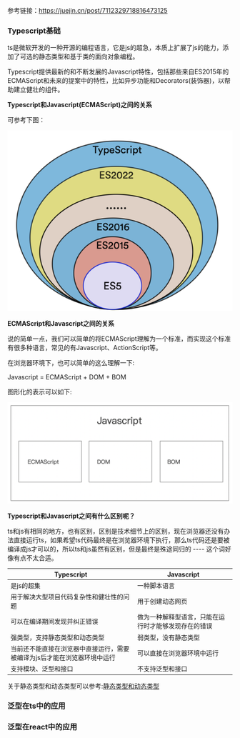 参考链接：https://juejin.cn/post/7112329718816473125
### Typescript基础

ts是微软开发的一种开源的编程语言，它是js的超急，本质上扩展了js的能力，添加了可选的静态类型和基于类的面向对象编程。

Typescript提供最新的和不断发展的Javascript特性，包括那些来自ES2015年的ECMAScript和未来的提案中的特性，比如异步功能和Decorators(装饰器)，以帮助建立健壮的组件。

**Typescript和Javascript(ECMAScript)之间的关系**

可参考下图：

![Typescript和ECMAScript(javascript)之间的关系](./images/i48.png)

**ECMAScript和Javascript之间的关系**

说的简单一点，我们可以简单的将ECMAScript理解为一个标准，而实现这个标准有很多种语言，常见的有Javascript、ActionScript等。

在浏览器环境下，也可以简单的这么理解一下:

Javascript = ECMAScript + DOM + BOM

图形化的表示可以如下:

![ECMAScript和javascript在浏览器环境下之间的关系](./images/i49.png)

**Typescript和Javascript之间有什么区别呢？**

ts和js有相同的地方，也有区别，区别是技术细节上的区别，现在浏览器还没有办法直接运行ts，如果希望ts代码最终是在浏览器环境下执行，那么ts代码还是要被编译成js才可以的，所以ts和js虽然有区别，但是最终是殊途同归的 ---- 这个词好像有点不太合适。

| Typescript                                                   | Javascript                                           |
| ------------------------------------------------------------ | ---------------------------------------------------- |
| 是js的超集                                                   | 一种脚本语言                                         |
| 用于解决大型项目代码复杂性和健壮性的问题                     | 用于创建动态网页                                     |
| 可以在编译期间发现并纠正错误                                 | 做为一种解释型语言，只能在运行时才能够发现存在的错误 |
| 强类型，支持静态类型和动态类型                               | 弱类型，没有静态类型                                 |
| 当前还不能直接在浏览器中直接运行，需要被编译为js后才能在浏览器环境中运行 | 可以直接在浏览器环境中运行                           |
| 支持模块、泛型和接口                                         | 不支持泛型和接口                                     |

关于静态类型和动态类型可以参考:[静态类型和动态类型](../%E5%89%8D%E7%AB%AF%E5%9F%BA%E7%A1%80/%E9%9D%99%E6%80%81%E7%B1%BB%E5%9E%8B%E5%92%8C%E5%8A%A8%E6%80%81%E7%B1%BB%E5%9E%8B.md)

### 泛型在ts中的应用

### 泛型在react中的应用
